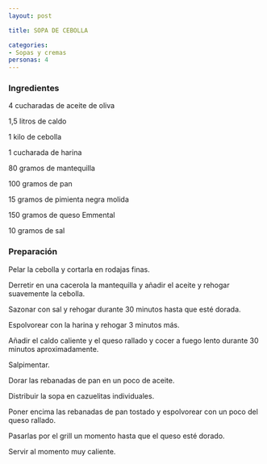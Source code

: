 ```yaml
---
layout: post

title: SOPA DE CEBOLLA

categories:
- Sopas y cremas
personas: 4 
---
```

<h3>Ingredientes</h3>
4 cucharadas de aceite de oliva

1,5 litros de caldo

1 kilo de cebolla

1 cucharada de harina

80 gramos de mantequilla

100 gramos de pan

15 gramos de pimienta negra molida

150 gramos de queso Emmental

10 gramos de sal

<h3>Preparación</h3>
Pelar la cebolla y cortarla en rodajas finas.

Derretir en una cacerola la mantequilla y añadir el aceite y rehogar suavemente la cebolla.

Sazonar con sal y rehogar durante 30 minutos hasta que esté dorada.

Espolvorear con la harina y rehogar 3 minutos más.

Añadir el caldo caliente y el queso rallado y cocer a fuego lento durante 30 minutos aproximadamente.

Salpimentar.

Dorar las rebanadas de pan en un poco de aceite.

Distribuir la sopa en cazuelitas individuales.

Poner encima las rebanadas de pan tostado y espolvorear con un poco del queso rallado.

Pasarlas por el grill un momento hasta que el queso esté dorado.

Servir al momento muy caliente.